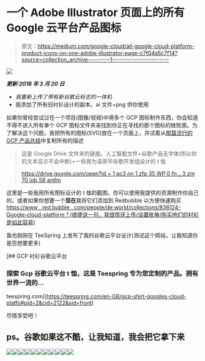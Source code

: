 # 一个 Adobe Illustrator 页面上的所有 Google 云平台产品图标

> 原文：<https://medium.com/google-cloud/all-google-cloud-platform-product-icons-on-one-adobe-illustrator-page-c7f04a5c7f14?source=collection_archive---------1----------------------->

![](img/e6691086c340039bfa995060ab7e9f04.png)

***更新:2018 年 3 月 20 日***

*   *我重新上传了带有新谷歌云标志的一体机*
*   我添加了所有旧衬衫设计的副本。ai 文件+png 供你使用

如果你曾经尝试过在一个项目(图像/视频)中用多个 GCP 图标制作东西，你会知道不得不进入所有单个 GCP 图标文件夹来找到你正在寻找的那个图标的挫败感。为了解决这个问题，我把所有的图标(SVG)放在一个页面上，并试着从[那篇流行的 GCP 产品总结](/google-cloud/gcp-products-described-in-4-words-or-less-f3056550e595)中复制所有的描述

> 这是 Google Drive 文件夹的链接。人工智能文件+谷歌产品无字体(所以你的文本显示不会中断)+一些我为温哥华谷歌开发组设计的 t 恤

> [https://drive.google.com/open?id = 1 qc3 nn 1 zfp 35 WP 0 fn _ 3 zm 70 iob S8 antlm](https://drive.google.com/open?id=1QC3Nn1zfp35WP0Fn_3zm70IoBS8ANtLM)

这里是一些我用所有图标设计的 t 恤的截图。你可以使用我提供的资源制作你自己的，或者如果你想要一个**现在**我将它们添加到 Redbubble 以方便快速购买[https://www . red bubble . com/people/de world/collections/836124-Google-cloud-platform？(顺便说一句，我很惊讶上传/设置账单/购买他们的衬衫是如此容易)](https://www.redbubble.com/people/deworld/collections/836124-google-cloud-platform?asc=u)

我也刚刚在 TeeSpring 上发布了我的谷歌云平台设计(测试这个网站，让我知道你是否想要更多)

[](https://teespring.com/en-GB/gcp-shirt-googles-cloud-platfo#pid=2&cid=2122&sid=front) [## GCP 衬衫谷歌云平台

### 探索 Gcp 谷歌云平台 t 恤，这是 Teespring 专为您定制的产品。拥有世界一流的…

teespring.com](https://teespring.com/en-GB/gcp-shirt-googles-cloud-platfo#pid=2&cid=2122&sid=front) 

尽情享受吧！

## ps。谷歌如果这不酷，让我知道，我会把它拿下来

![](img/975c80d55d937660af804caaec42373b.png)![](img/c2d2cda222882f12d5e843e00bbf1dfb.png)![](img/fcc12b38d904dd5bc0b041c4f96d8194.png)![](img/b32e04dd92f2ced8c1ed7684970b73f8.png)![](img/bec973cbe8ac64f339c6cf7c1fefed06.png)![](img/5dc580bbc1d9b7dcd29ee9be3e2eee1b.png)![](img/6fe398b87fd33e31443fe50ae09c72fa.png)![](img/4bbab8bd70d31e365a602bac13d6b44d.png)![](img/c16087b4c2a78d26daf4797575b774ac.png)![](img/84ba71abe291b02ebddc3583fd2f5932.png)![](img/941a8e6ce14cf82d32eefd275767b8d0.png)
